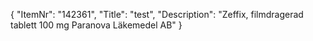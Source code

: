 {
  "ItemNr": "142361",
  "Title": "test",
  "Description": "Zeffix, filmdragerad tablett 100 mg Paranova Läkemedel AB"
}